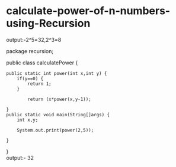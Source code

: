 # calculate-power-of-n-numbers-using-Recursion
output:-2^5=32,2^3=8




package recursion;

public class calculatePower {

	public static int power(int x,int y) {
		if(y==0) {
			return 1;
		}
		
			return (x*power(x,y-1));
		
	}
	public static void main(String[]args) {
		int x,y;
		
		System.out.print(power(2,5));
		
	}
			
}  
                  output:-
                  32
